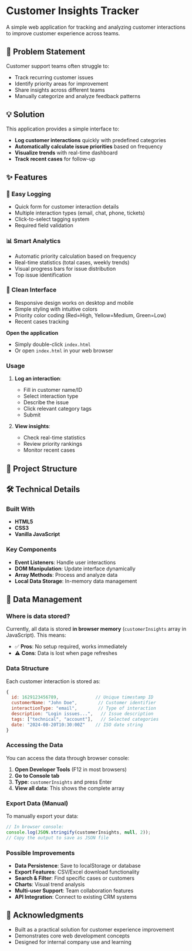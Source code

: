 # Customer Insights Tracker

A simple web application for tracking and analyzing customer interactions to improve customer experience across teams.

## 🎯 Problem Statement

Customer support teams often struggle to:

- Track recurring customer issues
- Identify priority areas for improvement
- Share insights across different teams
- Manually categorize and analyze feedback patterns

## 💡 Solution

This application provides a simple interface to:

- **Log customer interactions** quickly with predefined categories
- **Automatically calculate issue priorities** based on frequency
- **Visualize trends** with real-time dashboard
- **Track recent cases** for follow-up

## ✨ Features

### 📝 Easy Logging

- Quick form for customer interaction details
- Multiple interaction types (email, chat, phone, tickets)
- Click-to-select tagging system
- Required field validation

### 📊 Smart Analytics

- Automatic priority calculation based on frequency
- Real-time statistics (total cases, weekly trends)
- Visual progress bars for issue distribution
- Top issue identification

### 🎨 Clean Interface

- Responsive design works on desktop and mobile
- Simple styling with intuitive colors
- Priority color coding (Red=High, Yellow=Medium, Green=Low)
- Recent cases tracking

**Open the application**

- Simply double-click `index.html`
- Or open `index.html` in your web browser

### Usage

1. **Log an interaction**:

   - Fill in customer name/ID
   - Select interaction type
   - Describe the issue
   - Click relevant category tags
   - Submit

2. **View insights**:
   - Check real-time statistics
   - Review priority rankings
   - Monitor recent cases

## 📁 Project Structure

## 🛠️ Technical Details

### Built With

- **HTML5**
- **CSS3**
- **Vanilla JavaScript**

### Key Components

- **Event Listeners**: Handle user interactions
- **DOM Manipulation**: Update interface dynamically
- **Array Methods**: Process and analyze data
- **Local Data Storage**: In-memory data management

## 💾 Data Management

### Where is data stored?

Currently, all data is stored **in browser memory** (`customerInsights` array in JavaScript). This means:

- ✅ **Pros**: No setup required, works immediately
- ⚠️ **Cons**: Data is lost when page refreshes

### Data Structure

Each customer interaction is stored as:

```javascript
{
  id: 1629123456789,              // Unique timestamp ID
  customerName: "John Doe",        // Customer identifier
  interactionType: "email",        // Type of interaction
  description: "Login issues...",   // Issue description
  tags: ["technical", "account"],   // Selected categories
  date: "2024-08-20T10:30:00Z"    // ISO date string
}
```

### Accessing the Data

You can access the data through browser console:

1. **Open Developer Tools** (F12 in most browsers)
2. **Go to Console tab**
3. **Type**: `customerInsights` and press Enter
4. **View all data**: This shows the complete array

### Export Data (Manual)

To manually export your data:

```javascript
// In browser console:
console.log(JSON.stringify(customerInsights, null, 2));
// Copy the output to save as JSON file
```

### Possible Improvements

- **Data Persistence**: Save to localStorage or database
- **Export Features**: CSV/Excel download functionality
- **Search & Filter**: Find specific cases or customers
- **Charts**: Visual trend analysis
- **Multi-user Support**: Team collaboration features
- **API Integration**: Connect to existing CRM systems

## 🙏 Acknowledgments

- Built as a practical solution for customer experience improvement
- Demonstrates core web development concepts
- Designed for internal company use and learning
